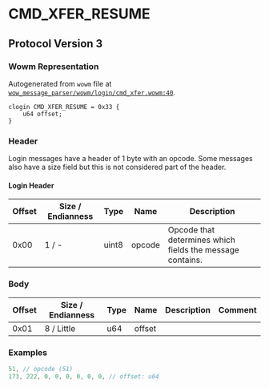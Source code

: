 # CMD_XFER_RESUME

## Protocol Version 3

### Wowm Representation

Autogenerated from `wowm` file at [`wow_message_parser/wowm/login/cmd_xfer.wowm:40`](https://github.com/gtker/wow_messages/tree/main/wow_message_parser/wowm/login/cmd_xfer.wowm#L40).
```rust,ignore
clogin CMD_XFER_RESUME = 0x33 {
    u64 offset;
}
```
### Header

Login messages have a header of 1 byte with an opcode. Some messages also have a size field but this is not considered part of the header.

#### Login Header

| Offset | Size / Endianness | Type   | Name   | Description |
| ------ | ----------------- | ------ | ------ | ----------- |
| 0x00   | 1 / -             | uint8  | opcode | Opcode that determines which fields the message contains.|

### Body

| Offset | Size / Endianness | Type | Name | Description | Comment |
| ------ | ----------------- | ---- | ---- | ----------- | ------- |
| 0x01 | 8 / Little | u64 | offset |  |  |

### Examples
```c
51, // opcode (51)
173, 222, 0, 0, 0, 0, 0, 0, // offset: u64
```
